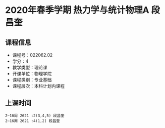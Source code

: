 # 2020年春季学期 热力学与统计物理A 段昌奎






## 课程信息

- 课程号：022062.02
- 学分：4
- 教学类型：理论课
- 开课单位：物理学院
- 课程类别：专业基础
- 课程层次：本科计划内课程

## 上课时间

```
2~16周 2621 :2(3,4,5) 段昌奎
2~16周 2621 :4(1,2) 段昌奎
```

